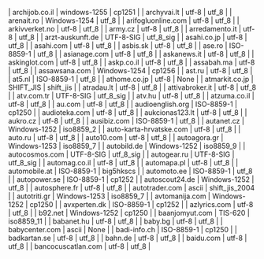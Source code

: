 | archijob.co.il | windows-1255 | cp1251 |
| archyvai.lt | utf-8 | utf_8 |
| arenait.ro | Windows-1254 | utf_8 |
| arifogluonline.com | utf-8 | utf_8 |
| arkivverket.no | utf-8 | utf_8 |
| army.cz | utf-8 | utf_8 |
| arredamento.it | utf-8 | utf_8 |
| arzt-auskunft.de | UTF-8-SIG | utf_8_sig |
| asahi.co.jp | utf-8 | utf_8 |
| asahi.com | utf-8 | utf_8 |
| asbis.sk | utf-8 | utf_8 |
| ase.ro | ISO-8859-1 | utf_8 |
| asianage.com | utf-8 | utf_8 |
| askanews.it | utf-8 | utf_8 |
| askinglot.com | utf-8 | utf_8 |
| askp.co.il | utf-8 | utf_8 |
| assabah.ma | utf-8 | utf_8 |
| assawsana.com | Windows-1254 | cp1256 |
| ast.ru | utf-8 | utf_8 |
| at5.nl | ISO-8859-1 | utf_8 |
| athome.co.jp | utf-8 | None |
| atmarkit.co.jp | SHIFT_JIS | shift_jis |
| atradau.lt | utf-8 | utf_8 |
| attivabroker.it | utf-8 | utf_8 |
| atv.com.tr | UTF-8-SIG | utf_8_sig |
| atv.hu | utf-8 | utf_8 |
| atzuma.co.il | utf-8 | utf_8 |
| au.com | utf-8 | utf_8 |
| audioenglish.org | ISO-8859-1 | cp1250 |
| audioteka.com | utf-8 | utf_8 |
| aukcionas123.lt | utf-8 | utf_8 |
| aukro.cz | utf-8 | utf_8 |
| ausibiz.com | ISO-8859-1 | utf_8 |
| autanet.cz | Windows-1252 | iso8859_2 |
| auto-karta-hrvatske.com | utf-8 | utf_8 |
| auto.ru | utf-8 | utf_8 |
| auto10.com | utf-8 | utf_8 |
| autoagora.gr | Windows-1253 | iso8859_7 |
| autobild.de | Windows-1252 | iso8859_9 |
| autocosmos.com | UTF-8-SIG | utf_8_sig |
| autogear.ru | UTF-8-SIG | utf_8_sig |
| automag.co.il | utf-8 | utf_8 |
| automapa.pl | utf-8 | utf_8 |
| automobile.at | ISO-8859-1 | big5hkscs |
| automoto.ee | ISO-8859-1 | utf_8 |
| autopower.se | ISO-8859-1 | cp1252 |
| autoscout24.de | Windows-1252 | utf_8 |
| autosphere.fr | utf-8 | utf_8 |
| autotrader.com | ascii | shift_jis_2004 |
| autotriti.gr | Windows-1253 | iso8859_7 |
| avtomanija.com | Windows-1252 | cp1250 |
| avxperten.dk | ISO-8859-1 | cp1252 |
| azlyrics.com | utf-8 | utf_8 |
| b92.net | Windows-1252 | cp1250 |
| baanjomyut.com | TIS-620 | iso8859_11 |
| babanet.hu | utf-8 | utf_8 |
| baby.bg | utf-8 | utf_8 |
| babycenter.com | ascii | None |
| badi-info.ch | ISO-8859-1 | cp1250 |
| badkartan.se | utf-8 | utf_8 |
| bahn.de | utf-8 | utf_8 |
| baidu.com | utf-8 | utf_8 |
| bancocuscatlan.com | utf-8 | utf_8 |
